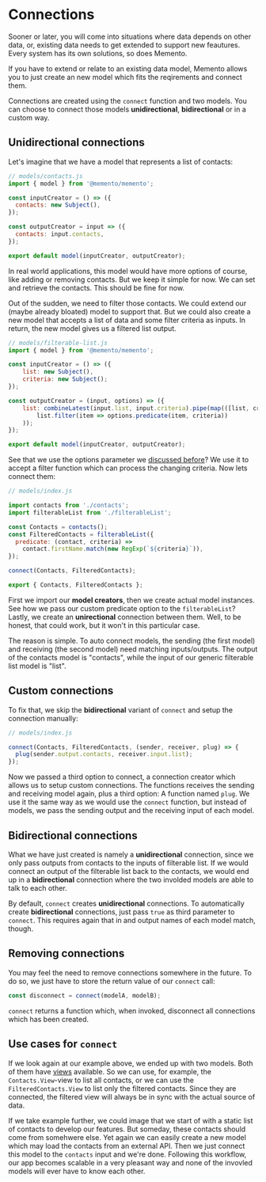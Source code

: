# Connections

Sooner or later, you will come into situations where data depends on other data, or, existing data needs to get extended to support new feautures. Every system has its own solutions, so does Memento.

If you have to extend or relate to an existing data model, Memento allows you to just create an new model which fits the reqirements and connect them.

Connections are created using the `connect` function and two models. You can choose to connect those models **unidirectional**, **bidirectional** or in a custom way.

## Unidirectional connections

Let's imagine that we have a model that represents a list of contacts:

```js
// models/contacts.js
import { model } from '@memento/memento';

const inputCreator = () => ({
  contacts: new Subject(),
});

const outputCreator = input => ({
  contacts: input.contacts,
});

export default model(inputCreator, outputCreator);
```

In real world applications, this model would have more options of course, like adding or removing contacts. But we keep it simple for now. We can set and retrieve the contacts. This should be fine for now.

Out of the sudden, we need to filter those contacts. We could extend our (maybe already bloated) model to support that. But we could also create a new model that accepts a list of data and some filter criteria as inputs. In return, the new model gives us a filtered list output.

```js
// models/filterable-list.js
import { model } from '@memento/memento';

const inputCreator = () => ({
    list: new Subject(),
    criteria: new Subject();
});

const outputCreator = (input, options) => ({
    list: combineLatest(input.list, input.criteria).pipe(map(([list, criteria]) =>
        list.filter(item => options.predicate(item, criteria))
    ));
});

export default model(inputCreator, outputCreator);
```

See that we use the options parameter we [discussed before](./options.md)? We use it to accept a filter function which can process the changing criteria. Now lets connect them:

```js
// models/index.js

import contacts from './contacts';
import filterableList from './filterableList';

const Contacts = contacts();
const FilteredContacts = filterableList({
  predicate: (contact, criteria) =>
    contact.firstName.match(new RegExp(`${criteria}`)),
});

connect(Contacts, FilteredContacts);

export { Contacts, FilteredContacts };
```

First we import our **model creators**, then we create actual model instances. See how we pass our custom predicate option to the `filterableList`? Lastly, we create an **unirectional** connection between them. Well, to be honest, that could work, but it won't in this particular case.

The reason is simple. To auto connect models, the sending (the first model) and receiving (the second model) need matching inputs/outputs. The output of the contacts model is "contacts", while the input of our generic filterable list model is "list".

## Custom connections

To fix that, we skip the **bidirectional** variant of `connect` and setup the connection manually:

```js
// models/index.js

connect(Contacts, FilteredContacts, (sender, receiver, plug) => {
  plug(sender.output.contacts, receiver.input.list);
});
```

Now we passed a third option to connect, a connection creator which allows us to setup custom connections. The functions receives the sending and receiving model again, plus a third option: A function named `plug`. We use it the same way as we would use the `connect` function, but instead of models, we pass the sending output and the receiving input of each model.

## Bidirectional connections

What we have just created is namely a **unidirectional** connection, since we only pass outputs from contacts to the inputs of filterable list. If we would connect an output of the filterable list back to the contacts, we would end up in a **bidirectional** connection where the two involded models are able to talk to each other.

By default, `connect` creates **unidirectional** connections. To automatically create **bidirectional** connections, just pass `true` as third parameter to `connect`. This requires again that in and output names of each model match, though.

## Removing connections

You may feel the need to remove connections somewhere in the future. To do so, we just have to store the return value of our `connect` call:

```js
const disconnect = connect(modelA, modelB);
```

`connect` returns a function which, when invoked, disconnect all connections which has been created.

## Use cases for `connect`

If we look again at our example above, we ended up with two models. Both of them have [views](../basics/views.md) available. So we can use, for example, the `Contacts.View`-view to list all contacts, or we can use the `FilteredContacts.View` to list only the filtered contacts. Since they are connected, the filtered view will always be in sync with the actual source of data.

If we take example further, we could image that we start of with a static list of contacts to develop our features. But someday, these contacts should come from somehwere else. Yet again we can easily create a new model which may load the contacts from an external API. Then we just connect this model to the `contacts` input and we're done. Following this workflow, our app becomes scalable in a very pleasant way and none of the invovled models will ever have to know each other.
